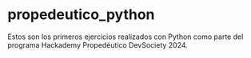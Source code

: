 # propedeutico_python
Estos son los primeros ejercicios realizados con Python como parte del programa Hackademy Propedéutico DevSociety 2024.
